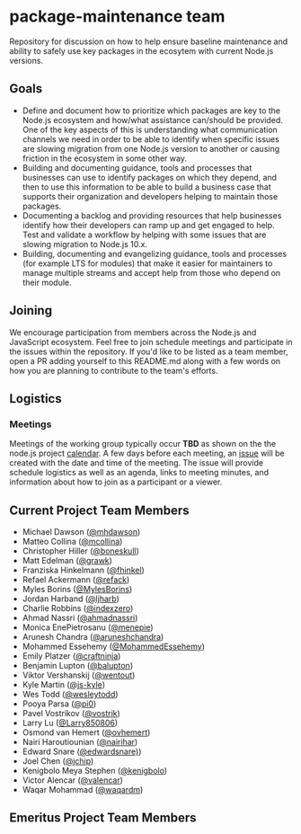 # package-maintenance team

Repository for discussion on how to help ensure baseline
maintenance and ability to safely use key packages in the
ecosytem with current Node.js versions.

## Goals

* Define and document how to prioritize which packages are key to the
  Node.js ecosystem and how/what assistance can/should be provided.
  One of the key aspects of this is understanding what communication
  channels we need in order to be able to identify when specific
  issues are slowing migration from one Node.js version to another
  or causing friction in the ecosystem in some other way.
* Building and documenting guidance, tools and processes that
  businesses can use to identify packages on which they depend,
  and then to use this information to be able to build a business
  case that supports their organization and developers helping to
  maintain those packages.
* Documenting a backlog and providing resources that help
  businesses identify how their developers can ramp up and
  get engaged to help. Test and validate a workflow by helping
  with some issues that are slowing migration to Node.js 10.x.
* Building, documenting and evangelizing guidance, tools and
  processes (for example LTS for modules)
  that make it easier for maintainers to manage multiple
  streams and accept help from those who depend on their module.

## Joining

We encourage participation from members across the Node.js and JavaScript
ecosystem. Feel free to join schedule meetings and participate
in the issues within the repository. If you'd like to be listed as
a team member, open a PR adding yourself to this README.md along with
a few words on how you are planning to contribute to the team's
efforts.

## Logistics

### Meetings

Meetings of the working group typically occur **TBD** as shown on the
the node.js project [calendar](https://nodejs.org/calendar).
A few days before each meeting, an
[issue](https://github.com/nodejs/package-maintenance/issues)
will be created with the date and time of the meeting.
The issue will provide schedule logistics as well as
an agenda, links to meeting minutes, and
information about how to join as a participant or a viewer.

## Current Project Team Members

  + Michael Dawson ([@mhdawson](https://github.com/mhdawson))
  + Matteo Collina ([@mcollina](https://github.com/mcollina))
  + Christopher Hiller ([@boneskull](https://github.com/boneskull))
  + Matt Edelman ([@grawk](https://github.com/grawk))
  + Franziska Hinkelmann ([@fhinkel](https://github.com/fhinkel))
  + Refael Ackermann ([@refack](https://github.com/refack))
  + Myles Borins ([@MylesBorins](https://github.com/MylesBorins))
  + Jordan Harband ([@ljharb](https://github.com/ljharb))
  + Charlie Robbins ([@indexzero](https://github.com/indexzero))
  + Ahmad Nassri ([@ahmadnassri](https://github.com/ahmadnassri))
  + Monica EnePietrosanu ([@menepie](https://github.com/menepie))
  + Arunesh Chandra ([@aruneshchandra](https://github.com/aruneshchandra))
  + Mohammed Essehemy ([@MohammedEssehemy](https://github.com/MohammedEssehemy))
  + Emily Platzer ([@craftninja](https://github.com/craftninja))
  + Benjamin Lupton ([@balupton](https://github.com/balupton))
  + Viktor Vershanskij ([@wentout](https://github.com/wentout))
  + Kyle Martin ([@js-kyle](https://github.com/js-kyle))
  + Wes Todd ([@wesleytodd](https://github.com/wesleytodd))
  + Pooya Parsa ([@pi0](https://github.com/pi0))
  + Pavel Vostrikov ([@vostrik](https://github.com/vostrik))
  + Larry Lu ([@Larry850806](https://github.com/Larry85))
  + Osmond van Hemert ([@ovhemert](https://github.com/ovhemert))
  + Nairi Haroutiounian ([@nairihar](https://github.com/nairihar))
  + Edward Snare ([@edwardsnare)](https://github.com/edwardsnare))
  + Joel Chen ([@jchip](https://github.com/jchip))
  + Kenigbolo Meya Stephen ([@kenigbolo](https://github.com/kenigbolo))
  + Victor Alencar ([@valencar](https://github.com/valencar))
  + Waqar Mohammad ([@waqardm](https://github.com/waqardm))


## Emeritus Project Team Members
